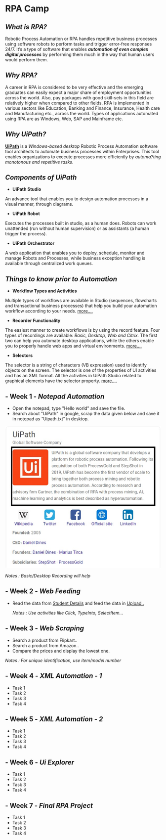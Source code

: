 
# RPA Camp

## _What is RPA?_

Robotic Process Automation or RPA handles repetitive business processes using software robots to perform tasks and trigger error-free responses 24/7. It’s a type of software that enables  _**automation of even complex digital processes**_  by performing them much in the way that human users would perform them.

## _Why RPA?_

A career in RPA is considered to be very effective and the emerging graduates can easily expect a major share of employment opportunities across the world. Also, pay packages with good skill-sets in this field are relatively higher when compared to other fields. RPA is implemented in various sectors like Education, Banking and Finance, Insurance, Health care and Manufacturing etc., across the world. Types of applications automated using RPA are as Windows, Web, SAP and Mainframe etc.

## _Why UiPath?_

**[UiPath](https://www.uipath.com/)**  is a  _Windows-based desktop_  Robotic Process Automation software tool architects to automate business processes within Enterprises. This tool enables organizations to execute processes more efficiently by  _automa?ting monotonous and repetitive tasks_.

## _Components of UiPath_

-   **UiPath Studio**

An advance tool that enables you to design automation processes in a visual manner, through diagrams.

-   **UiPath Robot**

Executes the processes built in studio, as a human does. Robots can work unattended (run without human supervision) or as assistants (a human trigger the process).

-   **UiPath Orchestrator**

A web application that enables you to deploy, schedule, monitor and manage Robots and Processes, while business exception handling is available through centralized work queues.

## _Things to know prior to Automation_

-   **Workflow Types and Activities**

Multiple types of workflows are available in Studio (sequences, flowcharts and transactional business processes) that help you build your automation workflow according to your needs.  [more....](https://docs.uipath.com/activities/docs/workflow-system)

-   **Recorder Functionality**

The easiest manner to create workflows is by using the record feature. Four types of recordings are available:  _Basic, Desktop, Web and Citrix._  The first two can help you automate desktop applications, while the others enable you to properly handle web apps and virtual environments.  [more....](https://www.uipath.com/developers/video-tutorials/recording)

-   **Selectors**

The selector is a string of characters (VB expression) used to identify objects on the screen. The selector is one of the properties of UI activities and has an XML format. All the activities in UiPath Studio related to graphical elements have the selector property.  [more....](https://docs.uipath.com/studio/docs/about-selectors)

## -   **Week 1**  -  _Notepad Automation_

-   Open the notepad, type "Hello world" and save the file.
-   Search about "UiPath" in google, scrap the data given below and save it in notepad as “Uipath.txt” in desktop.
  
![About UiPath](https://raw.githubusercontent.com/Pavithratrdev/RPATraining/master/About%20UiPath.jpeg)  

_Notes : Basic/Desktop Recording will help_

## -   **Week 2**  -  _Web Feeding_

-   Read the data from  [Student Details](https://pavithratrdev.github.io/RPATraining/Web_Details.xlsx)  and feed the data in  [Upload..](https://rb.gy/fgwfmc)  
    
    _Notes : Use activities like Click, TypeInto, SelectItem..._
    

  

## -   **Week 3**  -  _Web Scraping_

-   Search a product from Flipkart..
-   Search a product from Amazon..
-   Compare the prices and display the lowest one.

_Notes : For unique identification, use item/model number_

  

## -   **Week 4**  -  _XML Automation - 1_

-   Task 1
-   Task 2
-   Task 3
-   Task 4

  

## -   **Week 5**  -  _XML Automation - 2_

-   Task 1
-   Task 2
-   Task 3
-   Task 4

  

## -   **Week 6**  -  _Ui Explorer_

-   Task 1
-   Task 2
-   Task 3
-   Task 4

  

## -   **Week 7**  -  _Final RPA Project_

-   Task 1
-   Task 2
-   Task 3
-   Task 4
